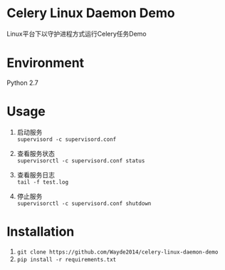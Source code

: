 Celery Linux Daemon Demo
===

Linux平台下以守护进程方式运行Celery任务Demo<br/>

Environment
==========
Python 2.7

Usage
====
1. 启动服务<br/>
`supervisord -c supervisord.conf`

2. 查看服务状态<br/>
`supervisorctl -c supervisord.conf status`

3. 查看服务日志<br/>
`tail -f test.log`

4. 停止服务<br/>
`supervisorctl -c supervisord.conf shutdown`

Installation
============
1. `git clone https://github.com/Wayde2014/celery-linux-daemon-demo`<br/>
2. `pip install -r requirements.txt`<br/>